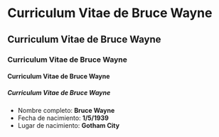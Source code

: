 <!DOCTYPE html>
<head>
<meta charset = "utf-8" />
<title>Curriculum Vitae de Bruce Wayne</title>
</head>
<body>
<h1> Curriculum Vitae de Bruce Wayne </h1>
<h2> Curriculum Vitae de Bruce Wayne </h2>
<h3> Curriculum Vitae de Bruce Wayne </h3>
<h4> Curriculum Vitae de Bruce Wayne </h4>
<h5> Curriculum Vitae de Bruce Wayne </h5>
<ul> 
<li> Nombre completo: <strong> Bruce Wayne </strong> </li>
<li> Fecha de nacimiento: <strong> 1/5/1939 </strong> </li>
<li> Lugar de nacimiento: <strong> Gotham City </strong> </li>
</ul>
</body>
</html>
